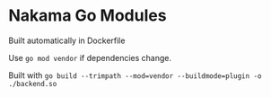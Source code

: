 # Nakama Go Modules
Built automatically in Dockerfile

Use `go mod vendor` if dependencies change.

Built with `go build --trimpath --mod=vendor --buildmode=plugin -o ./backend.so`
